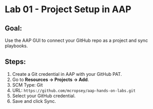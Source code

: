 # Lab 01 - Project Setup in AAP

## Goal:
Use the AAP GUI to connect your GitHub repo as a project and sync playbooks.

## Steps:
1. Create a Git credential in AAP with your GitHub PAT.
2. Go to **Resources → Projects → Add**.
3. SCM Type: Git
4. URL: `https://github.com/mcropsey/aap-hands-on-labs.git`
5. Select your GitHub credential.
6. Save and click Sync.
